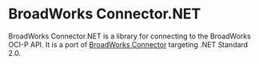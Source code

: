 # BroadWorks Connector.NET

BroadWorks Connector.NET is a library for connecting to the BroadWorks OCI-P API. It is a port of [BroadWorks Connector](https://github.com/cwmiller/broadworks-connector) targeting .NET Standard 2.0.